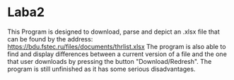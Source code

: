# Laba2
This Program is designed to download, parse and depict
an .xlsx file that can be found by the address: https://bdu.fstec.ru/files/documents/thrlist.xlsx
The program is also able to find and display differences between a current version of a file and the one
that user downloads by pressing the button "Download/Redresh".
The program is still unfinished as it has some serious disadvantages.
